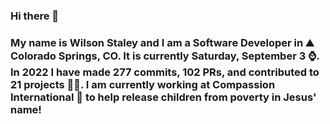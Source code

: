 ### Hi there 👋

### My name is Wilson Staley and I am a Software Developer in ⛰ Colorado Springs, CO.  It is currently Saturday, September 3 ⌚. In 2022 I have made 277 commits, 102 PRs, and contributed to 21 projects 👨‍💻. I am currently working at Compassion International 🏢 to help release children from poverty in Jesus' name!